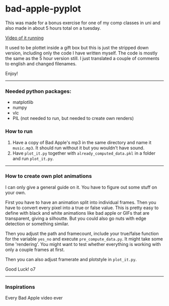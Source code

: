 # bad-apple-pyplot
This was made for a bonus exercise for one of my comp classes in uni and also made in about 5 hours total on a tuesday.

[Video of it running](https://www.youtube.com/watch?v=A_0u4seGtuY)

It used to be plottet inside a gift box but this is just the stripped down version, including only the code I have written myself. The code is mostly the same as the 5 hour version still. I just translated a couple of comments to english and changed filenames.

Enjoy!

---

### Needed python packages:
- matplotlib
- numpy
- vlc
- PIL (not needed to run, but needed to create own renders)

### How to run
1. Have a copy of Bad Apple's mp3 in the same directory and name it `music.mp3`. It should run without it but you wouldn't have sound.
2. Have `plot_it.py` together with `already_computed_data.pkl` in a folder and run `plot_it.py`.

---

### How to create own plot animations
I can only give a general guide on it. You have to figure out some stuff on your own.

First you have to have an animation split into individual frames. Then you have to convert every pixel into a true or false value. This is pretty easy to define with black and white animations like bad apple or GIFs that are transparent, giving a silhoutte. But you could also go nuts with edge detection or something similar.

Then you adjust the path and framecount, include your true/false function for the variable `yes_no` and execute `pre_compute_data.py`. It might take some time 'rendering'. You might want to test whether everything is working with only a couple frames at first.

Then you can also adjust framerate and plotstyle in `plot_it.py`.

Good Luck! o7

---

### Inspirations
Every Bad Apple video ever
